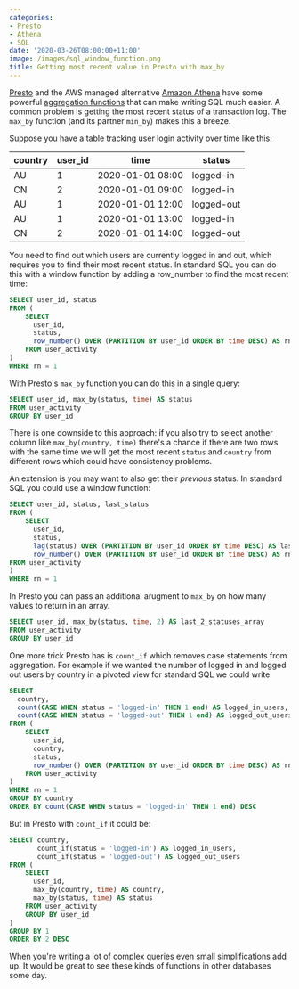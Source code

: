 ```yaml
---
categories:
- Presto
- Athena
- SQL
date: '2020-03-26T08:00:00+11:00'
image: /images/sql_window_function.png
title: Getting most recent value in Presto with max_by
---
```


[Presto](https://prestodb.io) and the AWS managed alternative [Amazon Athena](https://aws.amazon.com/athena/) have some powerful [aggregation functions](https://prestodb.io/docs/current/functions/aggregate.html) that can make writing SQL much easier.
A common problem is getting the most recent status of a transaction log.
The `max_by` function (and its partner `min_by`) makes this a breeze.

Suppose you have a table tracking user login activity over time like this:

| country | user_id | time | status |
| ------- | ------- | ---- | ------ |
|   AU    |    1    | 2020-01-01 08:00 | logged-in |
|   CN    |    2    | 2020-01-01 09:00 | logged-in |
|   AU    |    1    | 2020-01-01 12:00 | logged-out |
|   AU    |    1    | 2020-01-01 13:00 | logged-in |
|   CN    |    2    | 2020-01-01 14:00 | logged-out |

You need to find out which users are currently logged in and out, which requires you to find their most recent status.
In standard SQL you can do this with a window function by adding a row_number to find the most recent time:

```SQL
SELECT user_id, status
FROM (
    SELECT 
      user_id,
      status,
      row_number() OVER (PARTITION BY user_id ORDER BY time DESC) AS rn
    FROM user_activity
)
WHERE rn = 1
```

With Presto's `max_by` function you can do this in a single query:

```SQL
SELECT user_id, max_by(status, time) AS status
FROM user_activity
GROUP BY user_id
```

There is one downside to this approach: if you also try to select another column like `max_by(country, time)` there's a chance if there are two rows with the same time we will get the most recent `status` and `country` from different rows which could have consistency problems.

An extension is you may want to also get their *previous* status.
In standard SQL you could use a window function:

```SQL
SELECT user_id, status, last_status
FROM (
    SELECT
      user_id,
      status,
      lag(status) OVER (PARTITION BY user_id ORDER BY time DESC) AS last_status,
      row_number() OVER (PARTITION BY user_id ORDER BY time DESC) AS rn
FROM user_activity
)
WHERE rn = 1
```

In Presto you can pass an additional arugment to `max_by` on how many values to return in an array.

```SQL
SELECT user_id, max_by(status, time, 2) AS last_2_statuses_array
FROM user_activity
GROUP BY user_id
```

One more trick Presto has is `count_if` which removes case statements from aggregation.
For example if we wanted the number of logged in and logged out users by country in a pivoted view for standard SQL we could write

```SQL
SELECT 
  country,
  count(CASE WHEN status = 'logged-in' THEN 1 end) AS logged_in_users,
  count(CASE WHEN status = 'logged-out' THEN 1 end) AS logged_out_users
FROM (
    SELECT 
      user_id,
      country,
      status,
      row_number() OVER (PARTITION BY user_id ORDER BY time DESC) AS rn
    FROM user_activity
)
WHERE rn = 1
GROUP BY country
ORDER BY count(CASE WHEN status = 'logged-in' THEN 1 end) DESC
```

But in Presto with `count_if` it could be:

```SQL
SELECT country,
       count_if(status = 'logged-in') AS logged_in_users,
       count_if(status = 'logged-out') AS logged_out_users
FROM (
    SELECT 
      user_id,
      max_by(country, time) AS country,
      max_by(status, time) AS status
    FROM user_activity
    GROUP BY user_id
)
GROUP BY 1
ORDER BY 2 DESC
```

When you're writing a lot of complex queries even small simplifications add up.
It would be great to see these kinds of functions in other databases some day.